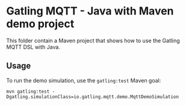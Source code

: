 # Gatling MQTT - Java with Maven demo project

This folder contain a Maven project that shows how to use the Gatling MQTT DSL with Java.

## Usage

To run the demo simulation, use the `gatling:test` Maven goal:

```console
mvn gatling:test -Dgatling.simulationClass=io.gatling.mqtt.demo.MqttDemoSimulation
```
